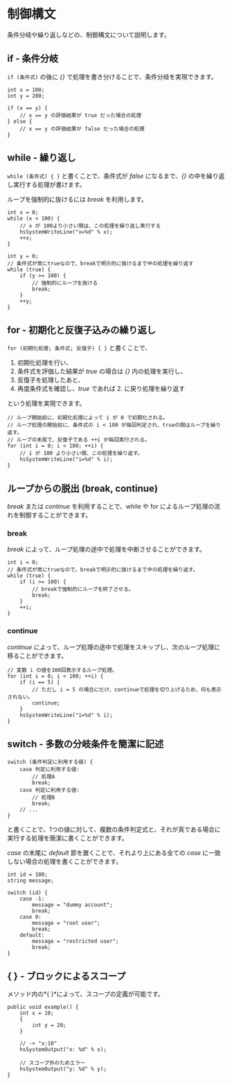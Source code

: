 # 制御構文

条件分岐や繰り返しなどの、制御構文について説明します。

## if - 条件分岐

`if (条件式)` の後に *{}* で処理を書き分けることで、条件分岐を実現できます。

```
int x = 100;
int y = 200;

if (x == y) {
    // x == y の評価結果が true だった場合の処理
} else {
    // x == y の評価結果が false だった場合の処理
}
```

## while - 繰り返し

`while (条件式) { }` と書くことで、条件式が *false* になるまで、*{}* の中を繰り返し実行する処理が書けます。

ループを強制的に抜けるには *break* を利用します。

```
int x = 0;
while (x < 100) {
    // x が 100より小さい間は、この処理を繰り返し実行する
    hsSystemWriteLine("x=%d" % x);
    ++x;
}

int y = 0;
// 条件式が常にtrueなので、breakで明示的に抜けるまで中の処理を繰り返す
while (true) {
    if (y >= 100) {
        // 強制的にループを抜ける
        break;
    }
    ++y;
}
```

## for - 初期化と反復子込みの繰り返し

`for (初期化処理; 条件式; 反復子) { }` と書くことで、

1. 初期化処理を行い、
2. 条件式を評価した結果が *true* の場合は *{}* 内の処理を実行し、
3. 反復子を処理したあと、
4. 再度条件式を確認し、*true* であれば 2. に戻り処理を繰り返す 

という処理を実現できます。
```
// ループ開始前に、初期化処理によって i が 0 で初期化される。
// ループ処理の開始前に、条件式の i < 100 が毎回判定され、trueの間はループを繰り返す。
// ループの末尾で、反復子である ++i が毎回実行される。
for (int i = 0; i < 100; ++i) {
    // i が 100 より小さい間、この処理を繰り返す。
    hsSystemWriteLine("i=%d" % i);
}
```

##  ループからの脱出 (break, continue)

*break* または *continue* を利用することで、while や for によるループ処理の流れを制御することができます。

### break

*break* によって、ループ処理の途中で処理を中断させることができます。
```
int i = 0;
// 条件式が常にtrueなので、breakで明示的に抜けるまで中の処理を繰り返す。
while (true) {
    if (i >= 100) {
        // breakで強制的にループを終了させる。
        break;
    }
    ++i;
}
```

### continue

*continue* によって、ループ処理の途中で処理をスキップし、次のループ処理に移ることができます。
```
// 変数 i の値を100回表示するループ処理。
for (int i = 0; i < 100; ++i) {
    if (i == 5) {
        // ただし i = 5 の場合にだけ、continueで処理を切り上げるため、何も表示されない。
        continue;
    }
    hsSystemWriteLine("i=%d" % i);
}
```

## switch - 多数の分岐条件を簡潔に記述

```
switch (条件判定に利用する値) {
    case 判定に利用する値:
        // 処理A
        break;
    case 判定に利用する値:
        // 処理B
        break;
    // ...
}
```

と書くことで、1つの値に対して、複数の条件判定式と、それが真である場合に実行する処理を簡潔に書くことができます。

*case* の末尾に *default* 節を置くことで、それより上にある全ての *case* に一致しない場合の処理を書くことができます。

```
int id = 100;
string message;

switch (id) {
    case -1:
        message = "dummy account";
        break;
    case 0:
        message = "root user";
        break;
    default:
        message = "restricted user";
        break;
}
```

## { } - ブロックによるスコープ
メソッド内の*{ }*によって、スコープの定義が可能です。

```
public void example() {
    int x = 10;
    { 
        int y = 20;
    }

    // -> "x:10"
    hsSystemOutput("x: %d" % x);

    // スコープ外のためエラー
    hsSystemOutput("y: %d" % y); 
}
```